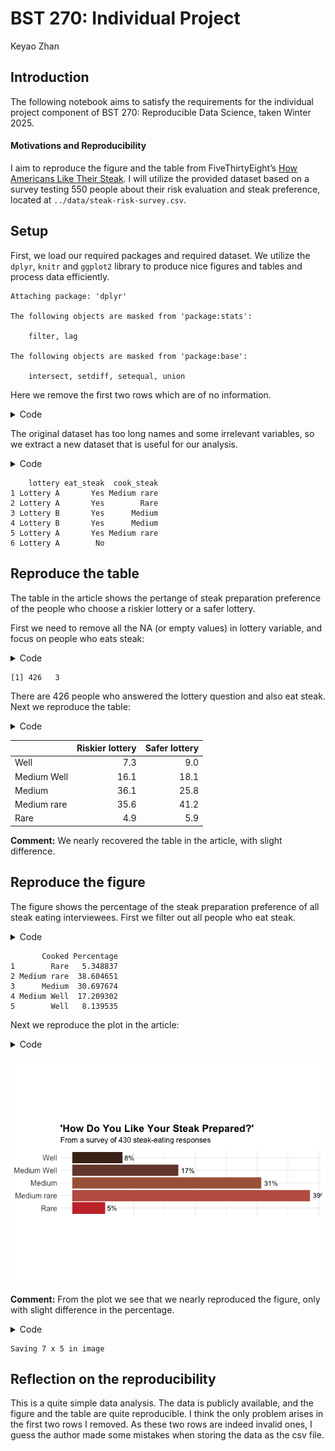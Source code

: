 # BST 270: Individual Project
Keyao Zhan

## Introduction

The following notebook aims to satisfy the requirements for the
individual project component of BST 270: Reproducible Data Science,
taken Winter 2025.

#### Motivations and Reproducibility

I aim to reproduce the figure and the table from FiveThirtyEight’s [How
Americans Like Their
Steak](https://fivethirtyeight.com/features/how-americans-like-their-steak/).
I will utilize the provided dataset based on a survey testing 550 people
about their risk evaluation and steak preference, located at
`../data/steak-risk-survey.csv`.

## Setup

First, we load our required packages and required dataset. We utilize
the `dplyr`, `knitr` and `ggplot2` library to produce nice figures and
tables and process data efficiently.


    Attaching package: 'dplyr'

    The following objects are masked from 'package:stats':

        filter, lag

    The following objects are masked from 'package:base':

        intersect, setdiff, setequal, union

Here we remove the first two rows which are of no information.

<details class="code-fold">
<summary>Code</summary>

``` r
# Remove first two invalid rows
steak_data <- read.csv("../data/steak-risk-survey.csv",header = T)
steak_data = steak_data[-c(1,2),]
```

</details>

The original dataset has too long names and some irrelevant variables,
so we extract a new dataset that is useful for our analysis.

<details class="code-fold">
<summary>Code</summary>

``` r
# Filter and rename the dataset
steak_lottery_data = data.frame(lottery = steak_data$Consider.the.following.hypothetical.situations...br.In.Lottery.A..you.have.a.50..chance.of.success..with.a.payout.of..100...br.In.Lottery.B..you.have.a.90..chance.of.success..with.a.payout.of..20...br..br.Assuming.you.have..10.to.bet..would.you.play.Lottery.A.or.Lottery.B., eat_steak = steak_data$Do.you.eat.steak.,cook_steak = steak_data$How.do.you.like.your.steak.prepared.)
write.csv(steak_lottery_data, file = "../data/steak_lottery_data.csv")
head(steak_lottery_data)
```

</details>

        lottery eat_steak  cook_steak
    1 Lottery A       Yes Medium rare
    2 Lottery A       Yes        Rare
    3 Lottery B       Yes      Medium
    4 Lottery B       Yes      Medium
    5 Lottery A       Yes Medium rare
    6 Lottery A        No            

## Reproduce the table

The table in the article shows the pertange of steak preparation
preference of the people who choose a riskier lottery or a safer
lottery.

First we need to remove all the NA (or empty values) in lottery
variable, and focus on people who eats steak:

<details class="code-fold">
<summary>Code</summary>

``` r
df1 = steak_lottery_data %>%
  filter(lottery != "", eat_steak == "Yes")
dim(df1)
```

</details>

    [1] 426   3

There are 426 people who answered the lottery question and also eat
steak. Next we reproduce the table:

<details class="code-fold">
<summary>Code</summary>

``` r
kable(tb1*100,format = "pipe",digits = 1)
```

</details>

|             | Riskier lottery | Safer lottery |
|:------------|----------------:|--------------:|
| Well        |             7.3 |           9.0 |
| Medium Well |            16.1 |          18.1 |
| Medium      |            36.1 |          25.8 |
| Medium rare |            35.6 |          41.2 |
| Rare        |             4.9 |           5.9 |

**Comment:** We nearly recovered the table in the article, with slight
difference.

## Reproduce the figure

The figure shows the percentage of the steak preparation preference of
all steak eating interviewees. First we filter out all people who eat
steak.

<details class="code-fold">
<summary>Code</summary>

``` r
# Create the counting table
df2 = steak_lottery_data %>%
  filter(eat_steak == "Yes")

prep_names = c("Rare","Medium rare","Medium","Medium Well","Well")
df2.1 = data.frame(table(df2$cook_steak)[prep_names]/sum(table(df2$cook_steak))*100)
colnames(df2.1) = c("Cooked","Percentage")
df2.1
```

</details>

           Cooked Percentage
    1        Rare   5.348837
    2 Medium rare  38.604651
    3      Medium  30.697674
    4 Medium Well  17.209302
    5        Well   8.139535

Next we reproduce the plot in the article:

<details class="code-fold">
<summary>Code</summary>

``` r
# Reproduce the figure
gg = ggplot(df2.1, aes(x = Cooked, y = Percentage)) +
  geom_bar(stat = "identity", fill = rev(c("#4B2C20", "#754637", "#AA6546", "#C06050", "#C93535"))) +
  coord_flip() +  
  geom_text(aes(label = paste0(round(Percentage), "%")), hjust = -0.2) + 
  labs(
    title = "'How Do You Like Your Steak Prepared?'",
    subtitle = paste("From a survey of", sum(nrow(df2)), "steak-eating responses"),
    x = NULL,
    y = NULL
  ) +
  theme_minimal() +
  theme(
    plot.title = element_text(size = 16, face = "bold"),
    plot.subtitle = element_text(size = 12, margin = margin(b = 10)),
    axis.text.x = element_blank(),
    axis.text.y = element_text(size = 12),
    axis.ticks = element_blank(),
    aspect.ratio = 0.25
  )
gg
```

</details>

![](steak_analysis_files/figure-commonmark/unnamed-chunk-7-1.png)

**Comment:** From the plot we see that we nearly reproduced the figure,
only with slight difference in the percentage.

<details class="code-fold">
<summary>Code</summary>

``` r
ggsave("../fig/steak_preference.png",plot = gg)
```

</details>

    Saving 7 x 5 in image

## Reflection on the reproducibility

This is a quite simple data analysis. The data is publicly available,
and the figure and the table are quite reproducible. I think the only
problem arises in the first two rows I removed. As these two rows are
indeed invalid ones, I guess the author made some mistakes when storing
the data as the csv file.

